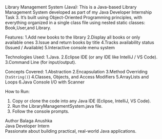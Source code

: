 Library Management System (Java):
This is a Java-based Library Management System developed as part of my Java Developer Internship Task 3.
It’s built using Object-Oriented Programming principles, with everything organized in a single class file using nested static classes: Book,User,and Library.

Features:
1.Add new books to the library
2.Display all books or only available ones
3.Issue and return books by title
4.Tracks availability status (Issued / Available)
5.Interactive console menu system
  
Technologies Used:
1.Java.
2.Eclipse IDE (or any IDE like IntelliJ / VS Code).
3.Command Line (for input/output).

Concepts Covered:
1.Abstraction
2.Encapsulation
3.Method Overriding (`toString()`)
4.Classes, Objects, and Access Modifiers
5.ArrayLists and Loops
6.Java Console I/O with Scanner

How to Run:
1. Copy or clone the code into any Java IDE (Eclipse, IntelliJ, VS Code).
2. Run the LibraryManagementSystem.java file.
3. Follow the console prompts.

Author
Balaga Anushka  
Java Developer Intern  
Passionate about building practical, real-world Java applications.
